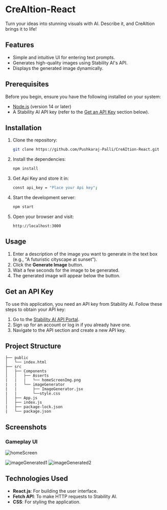 # CreAItion-React

Turn your ideas into stunning visuals with AI. Describe it, and CreAItion brings it to life!

## Features

- Simple and intuitive UI for entering text prompts.
- Generates high-quality images using Stability AI's API.
- Displays the generated image dynamically.

## Prerequisites

Before you begin, ensure you have the following installed on your system:

- [Node.js](https://nodejs.org/) (version 14 or later)
- A Stability AI API key (refer to the [Get an API Key](#get-an-api-key) section below).

## Installation

1. Clone the repository:

   ```bash
   git clone https://github.com/Pushkaraj-Palli/CreAItion-React.git
   ```

2. Install the dependencies:

   ```bash
   npm install
   ```

3. Get Api Key and store it in:

   ```bash
   const api_key = "Place your Api key";
   ```

4. Start the development server:

   ```bash
   npm start
   ```

5. Open your browser and visit:

   ```
   http://localhost:3000
   ```

## Usage

1. Enter a description of the image you want to generate in the text box (e.g., "A futuristic cityscape at sunset").
2. Click the **Generate Image** button.
3. Wait a few seconds for the image to be generated.
4. The generated image will appear below the button.

## Get an API Key

To use this application, you need an API key from Stability AI. Follow these steps to obtain your API key:

1. Go to the [Stability AI API Portal](https://platform.stability.ai/).
2. Sign up for an account or log in if you already have one.
3. Navigate to the API section and create a new API key.

## Project Structure

```
├── public
│   └── index.html
├── src
│   ├── Components
│   │   ├── Asserts
|   |   |   └── homeScreenImg.png
|   |   └── imageGenerator
|   |       ├── ImageGenerator.jsx
|   |       └──style.css
│   ├── App.js
│   ├── index.js
|   ├── package-lock.json
|   └── package.json

```

## Screenshots

### Gameplay UI

![homeScreen](https://github.com/user-attachments/assets/e71d6314-5f9c-4bae-bf9a-934d04adabf8)

![imageGenerated1](https://github.com/user-attachments/assets/e42bff95-a9ce-4c1f-a87c-feb38c60d445)
![imageGenerated2](https://github.com/user-attachments/assets/2eb35fca-7502-45e1-b140-ae9f29224704)

## Technologies Used

- **React.js**: For building the user interface.
- **Fetch API**: To make HTTP requests to Stability AI.
- **CSS**: For styling the application.
